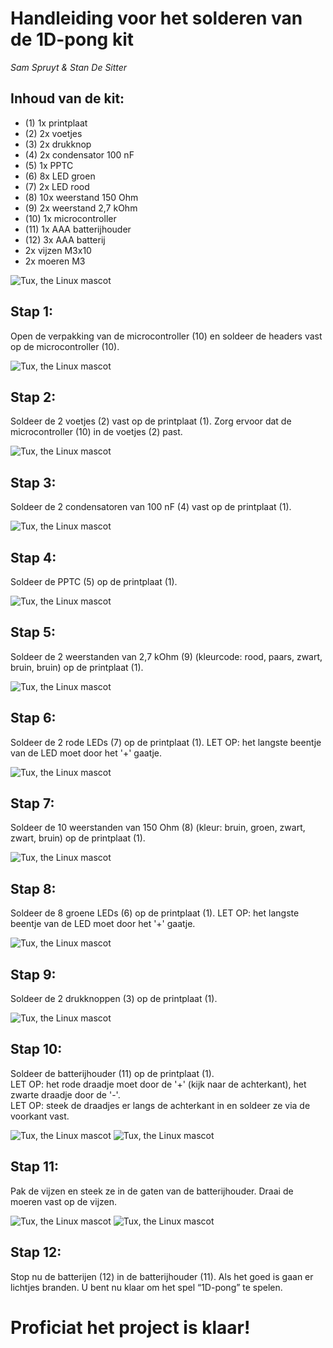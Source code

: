 # Handleiding voor het solderen van de 1D-pong kit
*Sam Spruyt & Stan De Sitter*
## Inhoud van de kit:
-	(1) 1x printplaat
-	(2) 2x voetjes
-	(3) 2x drukknop
-	(4) 2x condensator 100 nF
-	(5) 1x PPTC
-	(6) 8x LED groen
-	(7) 2x LED rood
-	(8) 10x weerstand 150 Ohm
-	(9) 2x weerstand 2,7 kOhm
- (10) 1x microcontroller
-	(11) 1x AAA batterijhouder
-	(12) 3x AAA batterij
-	2x vijzen M3x10
-	2x moeren M3

![Tux, the Linux mascot](/images/handleidingstap0.jpg)

## Stap 1:
Open de verpakking van de microcontroller (10) en soldeer de headers vast op de microcontroller (10).

![Tux, the Linux mascot](/images/handleidingstap1.png)

## Stap 2:
Soldeer de 2 voetjes (2) vast op de printplaat (1). Zorg ervoor dat de microcontroller (10) in de voetjes (2) past.

![Tux, the Linux mascot](/images/handleidingstap2.png)

## Stap 3:
Soldeer de 2 condensatoren van 100 nF (4) vast op de printplaat (1).

![Tux, the Linux mascot](/images/handleidingstap3.png)

## Stap 4:
Soldeer de PPTC (5) op de printplaat (1).

![Tux, the Linux mascot](/images/handleidingstap4.png)

## Stap 5:
Soldeer de 2 weerstanden van 2,7 kOhm (9) (kleurcode: rood, paars, zwart, bruin, bruin) op de printplaat (1).

![Tux, the Linux mascot](/images/handleidingstap5.png)

## Stap 6:
Soldeer de 2 rode LEDs (7) op de printplaat (1). LET OP: het langste beentje van de LED moet door het '+' gaatje.

![Tux, the Linux mascot](/images/handleidingstap6.png)


## Stap 7:
Soldeer de 10 weerstanden van 150 Ohm (8) (kleur: bruin, groen, zwart, zwart, bruin) op de printplaat (1).

![Tux, the Linux mascot](/images/handleidingstap7.png)


## Stap 8:
Soldeer de 8 groene LEDs (6) op de printplaat (1). LET OP: het langste beentje van de LED moet door het '+' gaatje.

![Tux, the Linux mascot](/images/handleidingstap8.png)


## Stap 9:
Soldeer de 2 drukknoppen (3) op de printplaat (1).

![Tux, the Linux mascot](/images/handleidingstap9.png)

## Stap 10:
Soldeer de batterijhouder (11) op de printplaat (1).  
LET OP: het rode draadje moet door de '+' (kijk naar de achterkant), het zwarte draadje door de '-'.  
LET OP: steek de draadjes er langs de achterkant in en soldeer ze via de voorkant vast. <br />

![Tux, the Linux mascot](/images/handleidingstap10a.png)
![Tux, the Linux mascot](/images/handleidingstap10b.png)

## Stap 11:
Pak de vijzen en steek ze in de gaten van de batterijhouder. Draai de moeren vast op de vijzen.

![Tux, the Linux mascot](/images/handleidingstap11a.png)
![Tux, the Linux mascot](/images/handleidingstap11b.png)

## Stap 12:
Stop nu de batterijen (12) in de batterijhouder (11). Als het goed is gaan er lichtjes branden. U bent nu klaar om het spel “1D-pong” te spelen.


# Proficiat het project is klaar!

